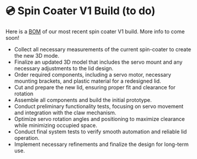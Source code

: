 # 💿 Spin Coater V1 Build (to do)

Here is a [BOM](https://docs.google.com/spreadsheets/d/1n8dB-Vh3pZN99sLe7-j91mzc43uWQ1A1lQEvetoBo_8/edit?gid=0#gid=0) of our most recent spin coater V1 build. More info to come soon!

* Collect all necessary measurements of the current spin-coater to create the new 3D mode.
* Finalize an updated 3D model that includes the servo mount and any necessary adjustments to the lid design.
* Order required components, including a servo motor, necessary mounting brackets, and plastic material for a redesigned lid.
* Cut and prepare the new lid, ensuring proper fit and clearance for rotation
* Assemble all components and build the initial prototype.
* Conduct preliminary functionality tests, focusing on servo movement and integration with the claw mechanism.
* Optimize servo rotation angles and positioning to maximize clearance while minimizing occupied space.
* Conduct final system tests to verify smooth automation and reliable lid operation.
* Implement necessary refinements and finalize the design for long-term use.
